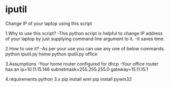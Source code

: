 # iputil
Change IP of your laptop using this script

1.Why to use this script?
-This python script is helpful to change IP address of your laptop 
by just supplying command line argument to it.
-It saves time.

2.How to use it?
-As per your use you can use any one of below commands.
python iputil.py home
python iputil.py office

3.Assumptions
-Your home router configured for dhcp
-Your office router has an
ip=10.11.15.146
subnetmask=255.255.255.0
gateway=15.11.15.1

4.requirements
python 3.x
pip install wmi
pip install pywin32

